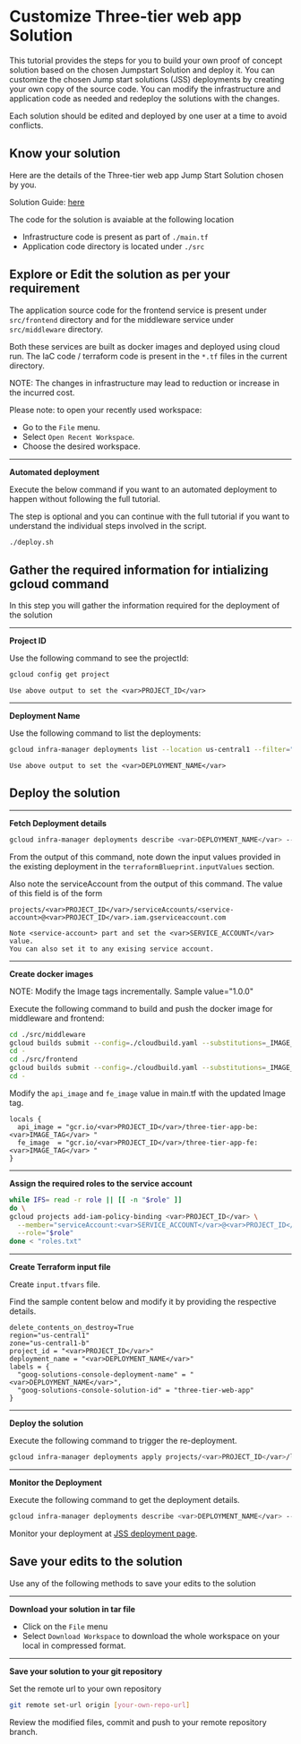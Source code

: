 <walkthrough-metadata>
  <meta name="title" content="Edit Jumpstart Solution and deploy tutorial " />
   <meta name="description" content="Make it mine neos tutorial" />
  <meta name="component_id" content="1361081" />
  <meta name="unlisted" content="true" />
  <meta name="short_id" content="true" />
</walkthrough-metadata>

# Customize Three-tier web app Solution

This tutorial provides the steps for you to build your own proof of concept solution based on the chosen Jumpstart Solution and deploy it. You can customize the chosen Jump start solutions (JSS) deployments by creating your own copy of the source code. You can modify the infrastructure and application code as needed and redeploy the solutions with the changes.

Each solution should be edited and deployed by one user at a time to avoid conflicts.

## Know your solution

Here are the details of the Three-tier web app Jump Start Solution chosen by you.

Solution Guide: [here](https://cloud.google.com/architecture/application-development/three-tier-web-app)

The code for the solution is avaiable at the following location
* Infrastructure code is present as part of `./main.tf`
* Application code directory is located under `./src`


## Explore or Edit the solution as per your requirement

The application source code for the frontend service is present under `src/frontend` directory and for the middleware service under `src/middleware` directory. 

Both these services are built as docker images and deployed using cloud run. The IaC code / terraform code is present in the `*.tf` files in the current directory.

NOTE: The changes in infrastructure may lead to reduction or increase in the incurred cost.

Please note: to open your recently used workspace:
* Go to the `File` menu.
* Select `Open Recent Workspace`.
* Choose the desired workspace.


---
**Automated deployment**

Execute the below command if you want to an automated deployment to happen without following the full tutorial.

The step is optional and you can continue with the full tutorial if you want to understand the individual steps involved in the script.

```bash
./deploy.sh
```

## Gather the required information for intializing gcloud command

In this step you will gather the information required for the deployment of the solution

---
**Project ID**

Use the following command to see the projectId:

```bash
gcloud config get project
```

```
Use above output to set the <var>PROJECT_ID</var>
```

---
**Deployment Name**

Use the following command to list the deployments:
```bash
gcloud infra-manager deployments list --location us-central1 --filter="labels.goog-solutions-console-deployment-name:* AND labels.goog-solutions-console-solution-id:three-tier-web-app"
```

```
Use above output to set the <var>DEPLOYMENT_NAME</var>
```


## Deploy the solution


---
**Fetch Deployment details**
```bash
gcloud infra-manager deployments describe <var>DEPLOYMENT_NAME</var> --location us-central1
```
From the output of this command, note down the input values provided in the existing deployment in the `terraformBlueprint.inputValues` section.

Also note the serviceAccount from the output of this command. The value of this field is of the form 
```
projects/<var>PROJECT_ID</var>/serviceAccounts/<service-account>@<var>PROJECT_ID</var>.iam.gserviceaccount.com
```

```
Note <service-account> part and set the <var>SERVICE_ACCOUNT</var> value.
You can also set it to any exising service account.
```

----
**Create docker images**

NOTE: Modify the Image tags incrementally. Sample value="1.0.0"

Execute the following command to build and push the docker image for middleware and frontend:
```bash
cd ./src/middleware
gcloud builds submit --config=./cloudbuild.yaml --substitutions=_IMAGE_TAG="<var>IMAGE_TAG</var>"
cd -
cd ./src/frontend
gcloud builds submit --config=./cloudbuild.yaml --substitutions=_IMAGE_TAG="<var>IMAGE_TAG</var>"
cd -
```

Modify the `api_image` and `fe_image` value in main.tf with the updated Image tag.
```
locals {
  api_image = "gcr.io/<var>PROJECT_ID</var>/three-tier-app-be:<var>IMAGE_TAG</var> "
  fe_image  = "gcr.io/<var>PROJECT_ID</var>/three-tier-app-fe:<var>IMAGE_TAG</var> "
}
```

---
**Assign the required roles to the service account**
```bash
while IFS= read -r role || [[ -n "$role" ]]
do \
gcloud projects add-iam-policy-binding <var>PROJECT_ID</var> \
  --member="serviceAccount:<var>SERVICE_ACCOUNT</var>@<var>PROJECT_ID</var>.iam.gserviceaccount.com" \
  --role="$role"
done < "roles.txt"
```

---
**Create Terraform input file**

Create `input.tfvars` file.

Find the sample content below and modify it by providing the respective details.
```
delete_contents_on_destroy=True
region="us-central1"
zone="us-central1-b"
project_id = "<var>PROJECT_ID</var>"
deployment_name = "<var>DEPLOYMENT_NAME</var>"
labels = {
  "goog-solutions-console-deployment-name" = "<var>DEPLOYMENT_NAME</var>",
  "goog-solutions-console-solution-id" = "three-tier-web-app"
}
```

---
**Deploy the solution**

Execute the following command to trigger the re-deployment. 
```bash
gcloud infra-manager deployments apply projects/<var>PROJECT_ID</var>/locations/us-central1/deployments/<var>DEPLOYMENT_NAME</var> --service-account projects/<var>PROJECT_ID</var>/serviceAccounts/<var>SERVICE_ACCOUNT</var>@<var>PROJECT_ID</var>.iam.gserviceaccount.com --local-source="."     --inputs-file=./input.tfvars --labels="modification-reason=make-it-mine,goog-solutions-console-deployment-name=<var>DEPLOYMENT_NAME</var>,goog-solutions-console-solution-id=three-tier-web-app"
```

---
**Monitor the Deployment**

Execute the following command to get the deployment details.

```bash
gcloud infra-manager deployments describe <var>DEPLOYMENT_NAME</var> --location us-central1
```

Monitor your deployment at [JSS deployment page](https://console.cloud.google.com/products/solutions/deployments?pageState=(%22deployments%22:(%22f%22:%22%255B%257B_22k_22_3A_22Labels_22_2C_22t_22_3A13_2C_22v_22_3A_22_5C_22modification-reason%2520_3A%2520make-it-mine_5C_22_22_2C_22s_22_3Atrue_2C_22i_22_3A_22deployment.labels_22%257D%255D%22))).

## Save your edits to the solution

Use any of the following methods to save your edits to the solution

---
**Download your solution in tar file**
* Click on the `File` menu
* Select `Download Workspace` to download the whole workspace on your local in compressed format.

---
**Save your solution to your git repository**

Set the remote url to your own repository
```bash 
git remote set-url origin [your-own-repo-url]
```

Review the modified files, commit and push to your remote repository branch.
<walkthrough-inline-feedback></walkthrough-inline-feedback>
